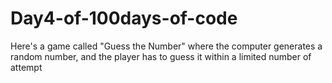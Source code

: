 # Day4-of-100days-of-code
Here's a game called "Guess the Number" where the computer generates a random number, and the player has to guess it within a limited number of attempt
